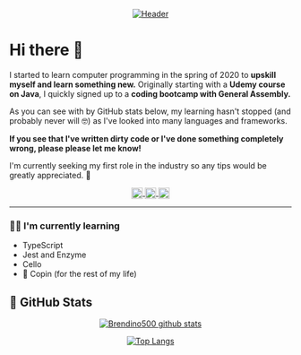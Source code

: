 <div align="center">

[![Header](https://i.ibb.co/s6YSK1f/Minimalist-Home-Brew-Email-Header.png "Header")](https://brendaty.com)
</div>

# Hi there 👋

I started to learn computer programming in the spring of 2020 to **upskill myself and learn something new.** Originally starting with a **Udemy course on Java**, I quickly signed up to a **coding bootcamp with General Assembly.** 

As you can see with by GitHub stats below, my learning hasn't stopped (and probably never will 🤓) as I've looked into many languages and frameworks.

**If you see that I've written dirty code or I've done something completely wrong, please please let me know!**

I'm currently seeking my first role in the industry so any tips would be greatly appreciated. 🚀
<div align="center">
<a href="https://www.linkedin.com/in/brendaty/" target="_blank">
  <img align="center" src="https://i.ibb.co/pnQL8p3/linkedin-logo.png" alt="linkedin-logo" border="0" width="20">
</a> 
<a href="https://twitter.com/btcodes" target="_blank">
  <img align="center" src="https://i.ibb.co/sVPWYZm/twitter.png" alt="twitter" border="0" width="20">
</a>
<a href="https://www.instagram.com/brendino500/" target="_blank">
  <img align="center" src="https://i.ibb.co/JcB2Xzy/instagram.png" alt="instagram" border="0" width="20">
</a></div>


---
### 👩‍💻 I'm currently learning 

* TypeScript
* Jest and Enzyme
* Cello
* 🎹 Copin (for the rest of my life)

## 💾 GitHub Stats

<div align="center"> 

[![Brendino500 github stats](https://github-readme-stats.vercel.app/api?username=brendino500&hide=issues,prs&show_icons=true&theme=nord)](https://github.com/anuraghazra/github-readme-stats)

[![Top Langs](https://github-readme-stats.vercel.app/api/top-langs/?username=brendino500&layout=compact&theme=nord)](https://github.com/anuraghazra/github-readme-stats)
</div>

